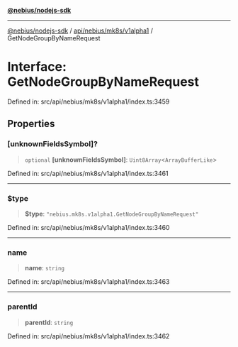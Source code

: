 [**@nebius/nodejs-sdk**](../../../../../README.md)

---

[@nebius/nodejs-sdk](../../../../../README.md) / [api/nebius/mk8s/v1alpha1](../README.md) / GetNodeGroupByNameRequest

# Interface: GetNodeGroupByNameRequest

Defined in: src/api/nebius/mk8s/v1alpha1/index.ts:3459

## Properties

### \[unknownFieldsSymbol\]?

> `optional` **\[unknownFieldsSymbol\]**: `Uint8Array`\<`ArrayBufferLike`\>

Defined in: src/api/nebius/mk8s/v1alpha1/index.ts:3461

---

### $type

> **$type**: `"nebius.mk8s.v1alpha1.GetNodeGroupByNameRequest"`

Defined in: src/api/nebius/mk8s/v1alpha1/index.ts:3460

---

### name

> **name**: `string`

Defined in: src/api/nebius/mk8s/v1alpha1/index.ts:3463

---

### parentId

> **parentId**: `string`

Defined in: src/api/nebius/mk8s/v1alpha1/index.ts:3462
